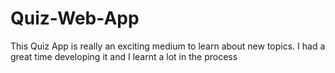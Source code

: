 # Quiz-Web-App
This Quiz App is really an exciting medium to learn about new topics. I had a great time developing it and I learnt a lot in the process 
